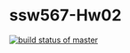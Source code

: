 # ssw567-Hw02

[![build status of master](https://travis-ci.org/sdmello14/ssw567-Hw02.svg?branch=master)](https://travis-ci.org/sdmello14/ssw567-Hw02)
